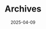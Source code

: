 ---
title: "Archives"
date: 2025-04-09
layout: "archives"
slug: "archives"
menu:
    main:
        weight: 4
        params: 
            icon: archives
--- 